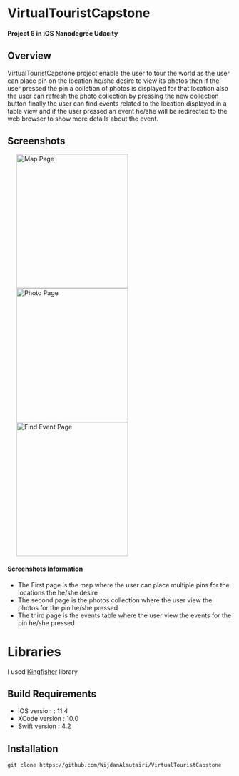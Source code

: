 # VirtualTouristCapstone

#### Project 6 in iOS Nanodegree Udacity

## Overview

   VirtualTouristCapstone project enable the user to tour the world as the user can place pin on the location he/she desire
   to view its photos then if the user pressed the pin a colletion of photos is displayed for that location also the 
   user can refresh the photo collection by pressing the new collection button finally the user can find events related
   to the location displayed in a table view and if the user pressed an event he/she will be redirected to the web
   browser to show more details about the event.  

## Screenshots 

<p float="left">
     <img  title="Map Page" src="https://drive.google.com/uc?id=1m6dmMHB1Hi3_BGUXozuiYMyrUIrgrBr2" width="250" height="300" hspace="20" />  
  <img title="Photo Page" src="https://drive.google.com/uc?id=1Ax4e8IWN7DWGD96Y4Q-nWRH1WbGhsGNA" width="250" height="300" hspace="20" />
  <img title="Find Event Page" src="https://drive.google.com/uc?id=1lIpSsHVUdWn-wacFIWCN_hTagEA6JXAu" width="250" height="300" hspace="20" />
</p>

   #### Screenshots Information
   <ul>
        <li>The First page is the map where the user can place multiple pins for the locations the he/she desire </li>
        <li>The second page is the photos collection where the user view the photos for the pin he/she pressed </li>
        <li>The third page is the events table where the user view the events for the pin he/she pressed</li>
    </ul> 

# Libraries

I used [Kingfisher](https://github.com/onevcat/Kingfisher) library

## Build Requirements

<ul>
  <li>iOS version : 11.4</li>
  <li>XCode version : 10.0</li>
  <li>Swift version : 4.2 </li>
</ul> 


## Installation

`git clone https://github.com/WijdanAlmutairi/VirtualTouristCapstone`
